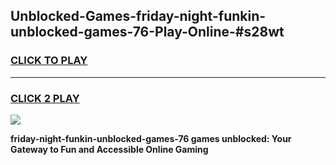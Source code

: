 
## Unblocked-Games-friday-night-funkin-unblocked-games-76-Play-Online-#s28wt
<h3>
<a href="https://premium.freeplayer.one?title=friday-night-funkin-unblocked-games-76&ref=27F">CLICK TO PLAY</a></h3>
<hr>

<h3>
<a href="https://premium.freeplayer.one?title=friday-night-funkin-unblocked-games-76&ref=27F">CLICK 2 PLAY</a>
  
</h3>

<a href="https://premium.freeplayer.one?title=friday-night-funkin-unblocked-games-76&ref=27F"><img src="https://clearcache.store/games.png"></a>


**friday-night-funkin-unblocked-games-76 games unblocked: Your Gateway to Fun and Accessible Online Gaming**

